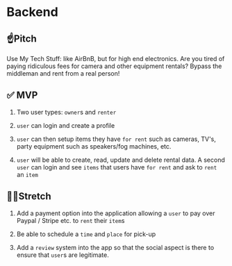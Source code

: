 # Backend

## ☝️**Pitch**

Use My Tech Stuff: like AirBnB, but for high end electronics. Are you tired of paying ridiculous fees for camera and
other equipment rentals? Bypass the middleman and rent from a real person!

## ✅ **MVP**

1. Two user types: `owner`s and `renter`

2. `user` can login and create a profile

3. `user` can then setup items they have `for rent` such as cameras, TV's, party equipment such as speakers/fog
   machines, etc.

4. `user` will be able to create, read, update and delete rental data. A second `user` can login and see `items` that
   users have `for rent` and ask to `rent` an `item`

## 🏃‍♀️**Stretch**

1. Add a payment option into the application allowing a `user` to pay over Paypal / Stripe etc. to `rent` their `item`s

2. Be able to schedule a `time` and `place` for pick-up

3. Add a `review` system into the app so that the social aspect is there to ensure that `user`s are legitimate.
